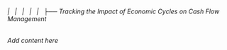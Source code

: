 ###### |   |   |   |   |   ├── Tracking the Impact of Economic Cycles on Cash Flow Management

*Add content here*